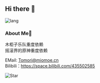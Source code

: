 ## Hi there 👋

![lang](https://github-readme-stats.vercel.app/api/top-langs/?username=ShuShuicu)

### About Me🙂

木柜子乐队重度依赖  
摇滚界的原神重度依赖  

EMail: Tomori@miomoe.cn  
Bilibili：https://space.bilibili.com/435502585

![Star](https://github-readme-stats.vercel.app/api?username=ShuShuicu)
